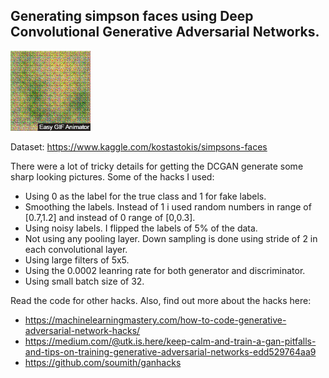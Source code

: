## Generating simpson faces using Deep Convolutional Generative Adversarial Networks.

![](samples/short.gif)

Dataset: https://www.kaggle.com/kostastokis/simpsons-faces

There were a lot of tricky details for getting the DCGAN generate some sharp looking pictures. Some of the hacks I used:

* Using 0 as the label for the true class and 1 for fake labels.
* Smoothing the labels. Instead of 1 i used random numbers in range of [0.7,1.2] and instead of 0 range of [0,0.3].
* Using noisy labels. I flipped the labels of 5% of the data. 
* Not using any pooling layer. Down sampling is done using stride of 2 in each convolutional layer.
* Using large filters of 5x5.
* Using the 0.0002 leanring rate for both generator and discriminator.
* Using small batch size of 32.

Read the code for other hacks. Also, find out more about the hacks here:
* https://machinelearningmastery.com/how-to-code-generative-adversarial-network-hacks/
* https://medium.com/@utk.is.here/keep-calm-and-train-a-gan-pitfalls-and-tips-on-training-generative-adversarial-networks-edd529764aa9
* https://github.com/soumith/ganhacks

